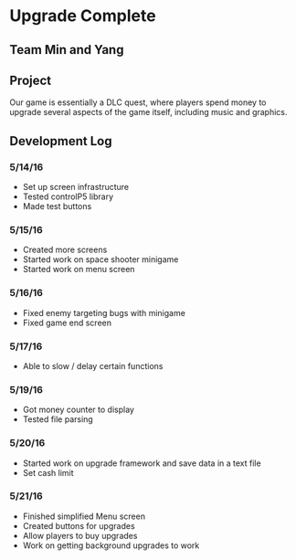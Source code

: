 # Upgrade Complete

## Team Min and Yang

## Project
Our game is essentially a DLC quest, where players
spend money to upgrade several aspects of the
game itself, including music and graphics.

## Development Log
### 5/14/16
* Set up screen infrastructure
* Tested controlP5 library
* Made test buttons

### 5/15/16
* Created more screens
* Started work on space shooter minigame
* Started work on menu screen

### 5/16/16
* Fixed enemy targeting bugs with minigame
* Fixed game end screen

### 5/17/16
* Able to slow / delay certain functions

### 5/19/16
* Got money counter to display
* Tested file parsing

### 5/20/16
* Started work on upgrade framework and save data in a text file
* Set cash limit

### 5/21/16
* Finished simplified Menu screen
* Created buttons for upgrades
* Allow players to buy upgrades
* Work on getting background upgrades to work